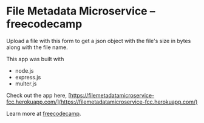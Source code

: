 # File Metadata Microservice – freecodecamp

Upload a file with this form to get a json object with the file's size in bytes along with the file name.

This app was built with

  - node.js
  - express.js
  - multer.js

Check out the app here, [https://filemetadatamicroservice-fcc.herokuapp.com/](https://filemetadatamicroservice-fcc.herokuapp.com/)

Learn more at [freecodecamp](https://www.freecodecamp.com/challenges/file-metadata-microservice).